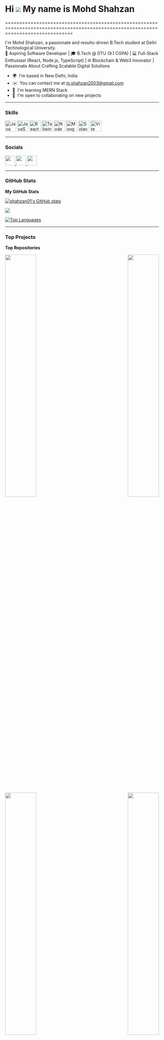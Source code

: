 # Hi ![](https://user-images.githubusercontent.com/18350557/176309783-0785949b-9127-417c-8b55-ab5a4333674e.gif) My name is Mohd Shahzan

====================================================================================================================================

I'm Mohd Shahzan, a passionate and results-driven B.Tech student at Delhi Technological University.<br/>
🚀 Aspiring Software Developer | 🎓 B.Tech @ DTU (9.1 CGPA) | 💻 Full-Stack Enthusiast (React, Node.js, TypeScript) | 🌐 Blockchain & Web3 Innovator | Passionate About Crafting Scalable Digital Solutions

* 🌍  I'm based in New Delhi, India
* ✉️  You can contact me at [m.shahzan2003@gmail.com](mailto:m.shahzan2003@gmail.com)
* 🧠  I'm learning MERN Stack
* 🤝  I'm open to collaborating on new projects

---

### Skills

<p align="left">
<a href="https://www.oracle.com/java/" target="_blank" rel="noreferrer"><img src="https://raw.githubusercontent.com/danielcranney/readme-generator/main/public/icons/skills/java-colored.svg" width="36" height="36" alt="Java" /></a>
<a href="https://developer.mozilla.org/en-US/docs/Web/JavaScript" target="_blank" rel="noreferrer"><img src="https://raw.githubusercontent.com/danielcranney/readme-generator/main/public/icons/skills/javascript-colored.svg" width="36" height="36" alt="JavaScript" /></a>
<a href="https://reactjs.org/" target="_blank" rel="noreferrer"><img src="https://raw.githubusercontent.com/danielcranney/readme-generator/main/public/icons/skills/react-colored.svg" width="36" height="36" alt="React" /></a>
<a href="https://tailwindcss.com/" target="_blank" rel="noreferrer"><img src="https://raw.githubusercontent.com/danielcranney/readme-generator/main/public/icons/skills/tailwindcss-colored.svg" width="36" height="36" alt="TailwindCSS" /></a>
<a href="https://nodejs.org/en/" target="_blank" rel="noreferrer"><img src="https://raw.githubusercontent.com/danielcranney/readme-generator/main/public/icons/skills/nodejs-colored.svg" width="36" height="36" alt="NodeJS" /></a>
<a href="https://www.mongodb.com/" target="_blank" rel="noreferrer"><img src="https://raw.githubusercontent.com/danielcranney/readme-generator/main/public/icons/skills/mongodb-colored.svg" width="36" height="36" alt="MongoDB" /></a>
<a href="https://solana.com/" target="_blank" rel="noreferrer"><img src="https://raw.githubusercontent.com/danielcranney/readme-generator/main/public/icons/skills/solana-colored.svg" width="36" height="36" alt="Solana" /></a>
<a href="https://vitejs.dev/" target="_blank" rel="noreferrer"><img src="https://raw.githubusercontent.com/danielcranney/readme-generator/main/public/icons/skills/vite-colored.svg" width="36" height="36" alt="Vite" /></a>
</p>

---

### Socials

<p align="left"> <a href="https://www.github.com/shahzan01" target="_blank" rel="noreferrer"> <picture> <source media="(prefers-color-scheme: dark)" srcset="https://raw.githubusercontent.com/danielcranney/readme-generator/main/public/icons/socials/github-dark.svg" /> <source media="(prefers-color-scheme: light)" srcset="https://raw.githubusercontent.com/danielcranney/readme-generator/main/public/icons/socials/github.svg" /> <img src="https://raw.githubusercontent.com/danielcranney/readme-generator/main/public/icons/socials/github.svg" width="32" height="32" /> </picture> </a> <a href="https://www.linkedin.com/in/mohd-shahzan1/" target="_blank" rel="noreferrer"> <picture> <source media="(prefers-color-scheme: dark)" srcset="https://raw.githubusercontent.com/danielcranney/readme-generator/main/public/icons/socials/linkedin-dark.svg" /> <source media="(prefers-color-scheme: light)" srcset="https://raw.githubusercontent.com/danielcranney/readme-generator/main/public/icons/socials/linkedin.svg" /> <img src="https://raw.githubusercontent.com/danielcranney/readme-generator/main/public/icons/socials/linkedin.svg" width="32" height="32" /> </picture> </a> <a href="https://www.x.com/Shahzan9555" target="_blank" rel="noreferrer"> <picture> <source media="(prefers-color-scheme: dark)" srcset="https://raw.githubusercontent.com/danielcranney/readme-generator/main/public/icons/socials/twitter-dark.svg" /> <source media="(prefers-color-scheme: light)" srcset="https://raw.githubusercontent.com/danielcranney/readme-generator/main/public/icons/socials/twitter.svg" /> <img src="https://raw.githubusercontent.com/danielcranney/readme-generator/main/public/icons/socials/twitter.svg" width="32" height="32" /> </picture> </a></p>

---

### GitHub Stats

<b>My GitHub Stats</b>

<a href="http://www.github.com/shahzan01"><img src="https://github-readme-stats.vercel.app/api?username=shahzan01&show_icons=true&count_private=true&title_color=6366f1&text_color=000000&icon_color=a855f7&bg_color=ffffff&hide_border=true&show_icons=true" alt="shahzan01's GitHub stats" /></a>

<a href="http://www.github.com/shahzan01"><img src="https://github-readme-streak-stats.herokuapp.com/?user=shahzan01&stroke=000000&background=ffffff&ring=6366f1&fire=6366f1&currStreakNum=000000&currStreakLabel=6366f1&sideNums=000000&sideLabels=000000&dates=000000&hide_border=true" /></a>

<a href="https://github.com/shahzan01" align="left"><img src="https://github-readme-stats.vercel.app/api/top-langs/?username=shahzan01&langs_count=10&title_color=6366f1&text_color=000000&icon_color=a855f7&bg_color=ffffff&hide_border=true&locale=en&custom_title=Top%20%Languages" alt="Top Languages" /></a>

---

### Top Projects

<b>Top Repositories</b>

<div width="100%" align="center">
<a href="https://github.com/shahzan01/Academia-Hub" align="left"><img align="left" width="45%" src="https://github-readme-stats.vercel.app/api/pin/?username=shahzan01&repo=Academia-Hub&title_color=6366f1&text_color=000000&icon_color=a855f7&bg_color=ffffff&hide_border=true&locale=en" /></a>
<a href="https://github.com/shahzan01/solanaForge" align="right"><img align="right" width="45%" src="https://github-readme-stats.vercel.app/api/pin/?username=shahzan01&repo=solanaForge&title_color=6366f1&text_color=000000&icon_color=a855f7&bg_color=ffffff&hide_border=true&locale=en" /></a>
</div>
<div width="100%" align="center">
<a href="https://github.com/shahzan01/passOp1" align="left"><img align="left" width="45%" src="https://github-readme-stats.vercel.app/api/pin/?username=shahzan01&repo=passOp1&title_color=6366f1&text_color=000000&icon_color=a855f7&bg_color=ffffff&hide_border=true&locale=en" /></a>
<a href="https://github.com/shahzan01/My_Learnings/tree/main/weatherAppProject" align="right"><img align="right" width="45%" src="https://github-readme-stats.vercel.app/api/pin/?username=shahzan01&repo=My_Learnings&title_color=6366f1&text_color=000000&icon_color=a855f7&bg_color=ffffff&hide_border=true&locale=en" /></a>
</div>
  












